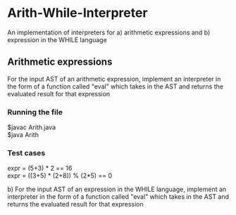 # Arith-While-Interpreter
An implementation of interpreters for a) arithmetic expressions and b) expression in the WHILE language

## Arithmetic expressions
For the input AST of an arithmetic expression, implement an interpreter in the form of a function called "eval" which takes in the AST and returns the evaluated result for that expression

### Running the file

$javac Arith.java <br />
$java Arith

### Test cases

expr = (5+3) * 2 == 16 <br />
expr = ((3+5) * (2+8)) % (2*5) == 0

b) For the input AST of an expression in the WHILE language, implement an interpreter in the form of a function called "eval" which takes in the AST and returns the evaluated result for that expression


